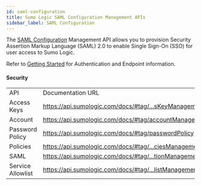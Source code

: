 ```yaml
---
id: saml-configuration
title: Sumo Logic SAML Configuration Management APIs
sidebar_label: SAML Configuration
---
```


The [SAML Configuration](https://help.sumologic.com/Manage/Security/SAML/01-Set-Up-SAML-for-Single-Sign-On) Management API allows you to provision Security Assertion Markup Language (SAML) 2.0 to enable Single Sign-On (SSO) for user access to Sumo Logic.

Refer to [Getting Started](docs/api/index.md) for Authentication and Endpoint information.


#### Security

<table>
  <tr>
   <td>API
   </td>
   <td>Documentation URL
   </td>
  </tr>
  <tr>
   <td>Access Keys
   </td>
   <td><a href="https://api.sumologic.com/docs/#tag/accessKeyManagement">https://api.sumologic.com/docs/#tag/...sKeyManagement</a>
   </td>
  </tr>
  <tr>
   <td>Account
   </td>
   <td><a href="https://api.sumologic.com/docs/#tag/accountManagement">https://api.sumologic.com/docs/#tag/accountManagement</a>
   </td>
  </tr>
  <tr>
   <td>Password Policy
   </td>
   <td><a href="https://api.sumologic.com/docs/#tag/passwordPolicy">https://api.sumologic.com/docs/#tag/passwordPolicy</a>
   </td>
  </tr>
  <tr>
   <td>Policies
   </td>
   <td><a href="https://api.sumologic.com/docs/#tag/policiesManagement">https://api.sumologic.com/docs/#tag/...ciesManagement</a>
   </td>
  </tr>
  <tr>
   <td>SAML
   </td>
   <td><a href="https://api.sumologic.com/docs/#tag/samlConfigurationManagement">https://api.sumologic.com/docs/#tag/...tionManagement</a>
   </td>
  </tr>
  <tr>
   <td>Service Allowlist
   </td>
   <td><a href="https://api.sumologic.com/docs/#tag/serviceAllowlistManagement">https://api.sumologic.com/docs/#tag/...listManagement</a>
   </td>
  </tr>
</table>
